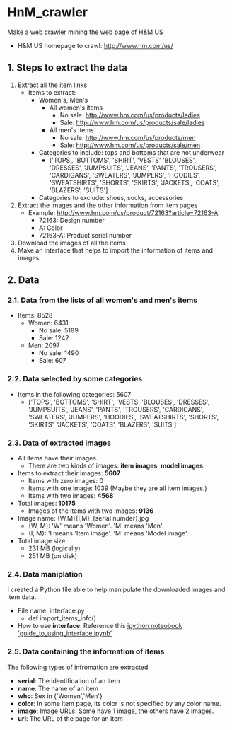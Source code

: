 # HnM_crawler
Make a web crawler mining the web page of H&amp;M US
* H&M US homepage to crawl: http://www.hm.com/us/

## 1. Steps to extract the data
1. Extract all the item links
   * Items to extract: 
     * Women's, Men's
       * All women's items
         * No sale: http://www.hm.com/us/products/ladies
         * Sale: http://www.hm.com/us/products/sale/ladies
       * All men's items
         * No sale: http://www.hm.com/us/products/men
         * Sale: http://www.hm.com/us/products/sale/men
     * Categories to include: tops and bottoms that are not underwear
       * ['TOPS', 'BOTTOMS', 'SHIRT', 'VESTS' 'BLOUSES', 'DRESSES', 'JUMPSUITS', 'JEANS', 'PANTS', 'TROUSERS', 'CARDIGANS', 'SWEATERS', 'JUMPERS', 'HOODIES', 'SWEATSHIRTS', 'SHORTS', 'SKIRTS', 'JACKETS', 'COATS', 'BLAZERS', 'SUITS']
     * Categories to exclude: shoes, socks, accessories 
2. Extract the images and the other information from item pages
   * Example: http://www.hm.com/us/product/72163?article=72163-A
     * 72163: Design number
     * A: Color
     * 72163-A: Product serial number
3. Download the images of all the items 
4. Make an interface that helps to import the information of items and images.

## 2. Data
### 2.1. Data from the lists of all women's and men's items
* Items: 8528
  * Women: 6431
    * No sale: 5189
    * Sale: 1242
  * Men: 2097
    * No sale: 1490
    * Sale: 607

### 2.2. Data selected by some categories
* Items in the following categories: 5607
  * ['TOPS', 'BOTTOMS', 'SHIRT', 'VESTS' 'BLOUSES', 'DRESSES', 'JUMPSUITS', 'JEANS', 'PANTS', 'TROUSERS', 'CARDIGANS', 'SWEATERS', 'JUMPERS', 'HOODIES', 'SWEATSHIRTS', 'SHORTS', 'SKIRTS', 'JACKETS', 'COATS', 'BLAZERS', 'SUITS'] 

### 2.3. Data of extracted images
* All items have their images.
  * There are two kinds of images: __item images__, __model images__.
* Items to extract their images: __5607__
  * Items with zero images: 0
  * Items with one image: 1039 (Maybe they are all item images.)
  * Items with two images: __4568__
* Total images: __10175__
  * Images of the items with two images: __9136__
* Image name: {W,M}{I,M}\_{serial numder}.jpg
  * {W, M}: 'W' means 'Women'. 'M' means 'Men'.
  * {I, M}: 'I means 'Item image'. 'M' means 'Model image'.
* Total image size
  * 231 MB (logically)
  * 251 MB (on disk)

### 2.4. Data maniplation
I created a Python file able to help manipulate the downloaded images and item data.
* File name: interface.py
  * def import\_items\_info()
* How to use __interface__: Reference this [ipython noteobook 'guide\_to\_using\_interface.ipynb'](https://nbviewer.jupyter.org/github/phoenix2718/HnM_crawler/blob/master/5-10_guide_to_using_interface.ipynb)


### 2.5. Data containing the information of items
The following types of infromation are extracted.
* __serial__: The identification of an item
* __name__: The name of an item
* __who__: Sex in {'Women','Men'}
* __color__: In some item page, its color is not specified by any color name.
* __image__: Image URLs. Some have 1 image, the others have 2 images.
* __url__: The URL of the page for an item


